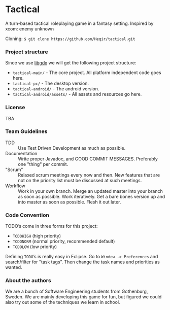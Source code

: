 Tactical
========

A turn-based tactical roleplaying game in a fantasy setting. Inspired by xcom: enemy unknown

Cloning: `$ git clone https://github.com/Heqir/tactical.git`

### Project structure
Since we use [libgdx](http://libgdx.badlogicgames.com/) we will get the following project structure:

* `tactical-main/` - The core project. All platform independent code goes here. 
* `tactical-pc/` - The desktop version.
* `tactical-android/` - The android version.
* `tactical-android/assets/` - All assets and resources go here.

### License
TBA

### Team Guidelines
<dl>
  <dt>TDD</dt>
  <dd>Use Test Driven Development as much as possible.</dd>
  <dt>Documentation</dt>
  <dd>Write proper Javadoc, and GOOD COMMIT MESSAGES. Preferably one "thing" per commit.</dd>
  <dt>"Scrum"</dt>
  <dd>Relaxed scrum meetings every now and then. New features that are not on the priority list must be discussed at such meetings.</dd>
  <dt>Workflow</dt>
  <dd>Work in your own branch. Merge an updated master into your branch as soon as possible. Work iteratively. Get a bare bones version up and into master as soon as possible. Flesh it out later.</dd>
</dl>

### Code Convention
TODO’s come in three forms for this project:

* `TODOHIGH` (high priority)
* `TODONORM` (normal priority, recommended default)
* `TODOLOW` (low priority)
    
Defining `TODO`’s is really easy in Eclipse. Go to `Window -> Preferences` and search/filter for "task tags”. Then change the task names and priorities as wanted.

### About the authors
We are a bunch of Software Engineering students from Gothenburg, Sweden. We are mainly developing this game for fun, but figured we could also try out some of the techniques we learn in school. 

